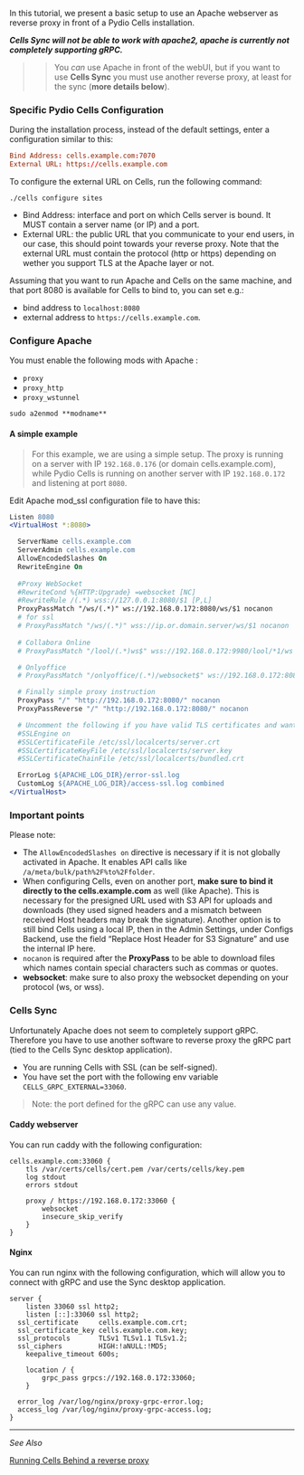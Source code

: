 In this tutorial, we present a basic setup to use an Apache webserver as reverse proxy in front of a Pydio Cells installation.

**_Cells Sync will not be able to work with apache2, apache is currently not completely supporting gRPC._**

>> You _can_ use Apache in front of the webUI, but if you want to use **Cells Sync** you must use another reverse proxy, at least for the sync (**more details below**).

### Specific Pydio Cells Configuration

During the installation process, instead of the default settings, enter a configuration similar to this:

```conf
Bind Address: cells.example.com:7070
External URL: https://cells.example.com
```

To configure the external URL on Cells, run the following command:

```
./cells configure sites
```

- Bind Address: interface and port on which Cells server is bound. It MUST contain a server name (or IP) and a port.
- External URL: the public URL that you communicate to your end users, in our case, this should point towards your reverse proxy. Note that the external URL must contain the protocol (http or https) depending on wether you support TLS at the Apache layer or not.

Assuming that you want to run Apache and Cells on the same machine, and that port 8080 is available for Cells to bind to, you can set e.g.:

- bind address to `localhost:8080` 
- external address to `https://cells.example.com`.

### Configure Apache

You must enable the following mods with Apache :

- `proxy`
- `proxy_http`
- `proxy_wstunnel`

`sudo a2enmod **modname**`

#### A simple example

> For this example, we are using a simple setup. The proxy is running on a server with IP `192.168.0.176` (or domain cells.example.com), while Pydio Cells is running on another server with IP `192.168.0.172` and listening at port `8080`.

Edit Apache mod_ssl configuration file to have this:

```apache
Listen 8080
<VirtualHost *:8080>

  ServerName cells.example.com
  ServerAdmin cells.example.com
  AllowEncodedSlashes On
  RewriteEngine On
 
  #Proxy WebSocket
  #RewriteCond %{HTTP:Upgrade} =websocket [NC]
  #RewriteRule /(.*) wss://127.0.0.1:8080/$1 [P,L]
  ProxyPassMatch "/ws/(.*)" ws://192.168.0.172:8080/ws/$1 nocanon
  # for ssl
  # ProxyPassMatch "/ws/(.*)" wss://ip.or.domain.server/ws/$1 nocanon
  
  # Collabora Online
  # ProxyPassMatch "/lool/(.*)ws$" wss://192.168.0.172:9980/lool/*1/ws nocanon

  # Onlyoffice
  # ProxyPassMatch "/onlyoffice/(.*)/websocket$" ws://192.168.0.172:8080/onlyoffice/$1/websocket nocanon

  # Finally simple proxy instruction
  ProxyPass "/" "http://192.168.0.172:8080/" nocanon
  ProxyPassReverse "/" "http://192.168.0.172:8080/" nocanon

  # Uncomment the following if you have valid TLS certificates and want to use SSL
  #SSLEngine on
  #SSLCertificateFile /etc/ssl/localcerts/server.crt
  #SSLCertificateKeyFile /etc/ssl/localcerts/server.key
  #SSLCertificateChainFile /etc/ssl/localcerts/bundled.crt

  ErrorLog ${APACHE_LOG_DIR}/error-ssl.log
  CustomLog ${APACHE_LOG_DIR}/access-ssl.log combined
</VirtualHost>
```

### Important points

Please note:

- The `AllowEncodedSlashes on` directive is necessary if it is not globally activated in Apache. It enables API calls like `/a/meta/bulk/path%2F%to%2Ffolder`.
- When configuring Cells, even on another port, **make sure to bind it directly to the cells.example.com** as well (like Apache). This is necessary for the presigned URL used with S3 API for uploads and downloads (they used signed headers and a mismatch between received Host headers may break the signature). Another option is to still bind Cells using a local IP, then in the Admin Settings, under Configs Backend, use the field “Replace Host Header for S3 Signature” and use the internal IP here.
- `nocanon` is required after the **ProxyPass** to be able to download files which names contain special characters such as commas or quotes.
- **websocket**: make sure to also proxy the websocket depending on your protocol (ws, or wss).


### Cells Sync

Unfortunately Apache does not seem to completely support gRPC. Therefore you have to use another software to reverse proxy the gRPC part (tied to the Cells Sync desktop application).

- You are running Cells with SSL (can be self-signed).
- You have set the port with the following env variable `CELLS_GRPC_EXTERNAL=33060`.
  
> Note: the port defined for the gRPC can use any value.

#### Caddy webserver

You can run caddy with the following configuration:

```config
cells.example.com:33060 {
	tls /var/certs/cells/cert.pem /var/certs/cells/key.pem
	log stdout
	errors stdout

	proxy / https://192.168.0.172:33060 {
		websocket
		insecure_skip_verify
	}
}
```

#### Nginx

You can run nginx with the following configuration, which will allow you to connect with gRPC and use the Sync desktop application.

```nginx
server {
	listen 33060 ssl http2;
	listen [::]:33060 ssl http2;
  ssl_certificate     cells.example.com.crt;
  ssl_certificate_key cells.example.com.key;
  ssl_protocols       TLSv1 TLSv1.1 TLSv1.2;
  ssl_ciphers         HIGH:!aNULL:!MD5;
	keepalive_timeout 600s;
  
    location / {
		grpc_pass grpcs://192.168.0.172:33060;
	}
  
  error_log /var/log/nginx/proxy-grpc-error.log;
  access_log /var/log/nginx/proxy-grpc-access.log;
}
```

--------------------------------------------------------------------------------------------------------
_See Also_

[Running Cells Behind a reverse proxy](en/docs/cells/v2/run-cells-behind-proxy)
